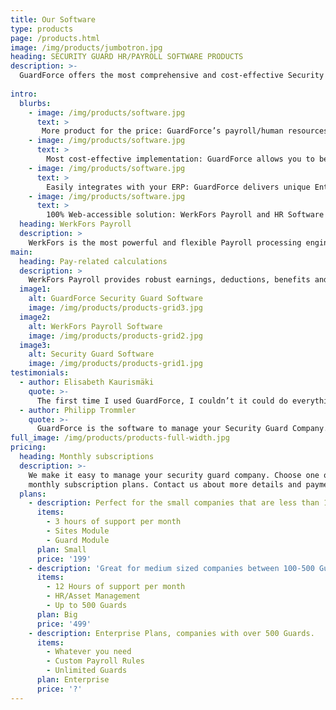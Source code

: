 ```yaml
---
title: Our Software
type: products
page: /products.html
image: /img/products/jumbotron.jpg
heading: SECURITY GUARD HR/PAYROLL SOFTWARE PRODUCTS
description: >-
  GuardForce offers the most comprehensive and cost-effective Security Guard HRMS/Payroll Software on the market. 
  
intro:
  blurbs:
    - image: /img/products/software.jpg
      text: >
       More product for the price: GuardForce’s payroll/human resources software and convenient HR/payroll service solution deliver more  “out-of-the-box” HR and payroll functionality than any other vendor in the market today.
    - image: /img/products/software.jpg
      text: >
        Most cost-effective implementation: GuardForce allows you to begin experiencing hr and payroll software benefits fast, with the quickest time to live payroll and the ability to implement HR/payroll functionality in stages to address your most critical needs first—for a quicker return on your investment. 
    - image: /img/products/software.jpg
      text: >
        Easily integrates with your ERP: GuardForce delivers unique Enterprise Resource Planning integration that provide the ability to interface your payroll and hr software painlessly. 
    - image: /img/products/software.jpg
      text: >
        100% Web-accessible solution: WerkFors Payroll and HR Software serves as your company’s workforce portal—the first stop for executives, HR/Payroll staff managers, and employees for company related activities, with access to human resources, pay and benefits information that draws employees in and with access to other value-added offerings that show the total value of employment at your organization. 
  heading: WerkFors Payroll
  description: >
    WerkFors is the most powerful and flexible Payroll processing engine on the market. It delivers high performance, accuracy, and ease in getting paychecks out. Not only that, with prepackaged and custom reporting and online analytics, WerkFors's Payroll software empowers Payroll and finance specialists to find, analyze, and output the Payroll information they need with very little effort and no extra costs. 
main:
  heading: Pay-related calculations
  description: >
    WerkFors Payroll provides robust earnings, deductions, benefits and workers' compensation calculations defined by groups. There is no need for side Payroll calculations or additional programming. 
  image1:
    alt: GuardForce Security Guard Software
    image: /img/products/products-grid3.jpg
  image2:
    alt: WerkFors Payroll Software
    image: /img/products/products-grid2.jpg
  image3:
    alt: Security Guard Software
    image: /img/products/products-grid1.jpg
testimonials:
  - author: Elisabeth Kaurismäki
    quote: >-
      The first time I used GuardForce, I couldn’t it could do everything it could do.
  - author: Philipp Trommler
    quote: >-
      GuardForce is the software to manage your Security Guard Company. 
full_image: /img/products/products-full-width.jpg
pricing:
  heading: Monthly subscriptions
  description: >-
    We make it easy to manage your security guard company. Choose one of our
    monthly subscription plans. Contact us about more details and payment info.
  plans:
    - description: Perfect for the small companies that are less than 100 Guards.
      items:
        - 3 hours of support per month
        - Sites Module
        - Guard Module
      plan: Small
      price: '199'
    - description: 'Great for medium sized companies between 100-500 Guards'
      items:
        - 12 Hours of support per month
        - HR/Asset Management
        - Up to 500 Guards
      plan: Big
      price: '499'
    - description: Enterprise Plans, companies with over 500 Guards.
      items:
        - Whatever you need
        - Custom Payroll Rules
        - Unlimited Guards
      plan: Enterprise
      price: '?'
---
```


